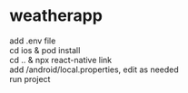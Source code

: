 # weatherapp

add .env file  
cd ios & pod install  
cd .. & npx react-native link  
add /android/local.properties, edit as needed  
run project
